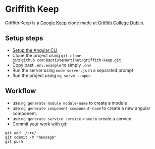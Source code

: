 # Griffith Keep

Griffith Keep is a [Google Keep](https://keep.google.com) clone made at [Griffith College Dublin](https://www.griffith.ie/).

## Setup steps
 - [Setup the Angular CLI](https://angular.io/guide/setup-local)
 - Clone the project using `git clone git@github.com:BaptisteMartinet/griffith-keep.git`
 - Copy past `.env.example` to simply `.env`
 - Run the server using `node server.js` in a separated prompt
 - Run the project using `ng serve --open`

## Workflow
 - use `ng generate module module-name` to create a module
 - use `ng generate component component-name` to create a new angular component.
 - use `ng generate service service-name` to create a service
 - Commit your work with git:
```
git add ./src/
git commit -m "message"
git push
```
